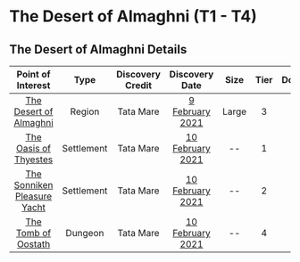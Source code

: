 # The Desert of Almaghni (T1 - T4)

## The Desert of Almaghni Details

| Point of Interest | Type | Discovery Credit | Discovery Date | Size | Tier | Dominion |
| :--: | :--: | :--: | :--: | :--: | :--: | :--: |
| [The Desert of Almaghni](https://www.worldanvil.com/w/new-world---dragonsmoke-archipelago-mortambo/a/desert-of-almaghni-location-1) | Region | Tata Mare | [9 February 2021](https://discord.com/channels/733841578174447717/809238164362887198/809238597122523167) | Large | 3 | None | 
| [The Oasis of Thyestes](https://www.worldanvil.com/w/new-world---dragonsmoke-archipelago-mortambo/a/oasis-of-thyestes-settlement-1) | Settlement | Tata Mare | [10 February 2021](https://discord.com/channels/733841578174447717/809238164362887198/809238597122523167) | -- | 1 | None | 
| [The Sonniken Pleasure Yacht](https://www.worldanvil.com/w/new-world---dragonsmoke-archipelago-mortambo/a/the-sonniken-pleasure-yacht-settlement) | Settlement | Tata Mare | [10 February 2021](https://discord.com/channels/733841578174447717/809238164362887198/809238597122523167) | -- | 2 | None | 
| [The Tomb of Oostath](https://www.worldanvil.com/w/new-world---dragonsmoke-archipelago-mortambo/a/the-tomb-of-oostath-article) | Dungeon | Tata Mare | [10 February 2021](https://discord.com/channels/733841578174447717/809238164362887198/809238597122523167) | -- | 4 | None | 